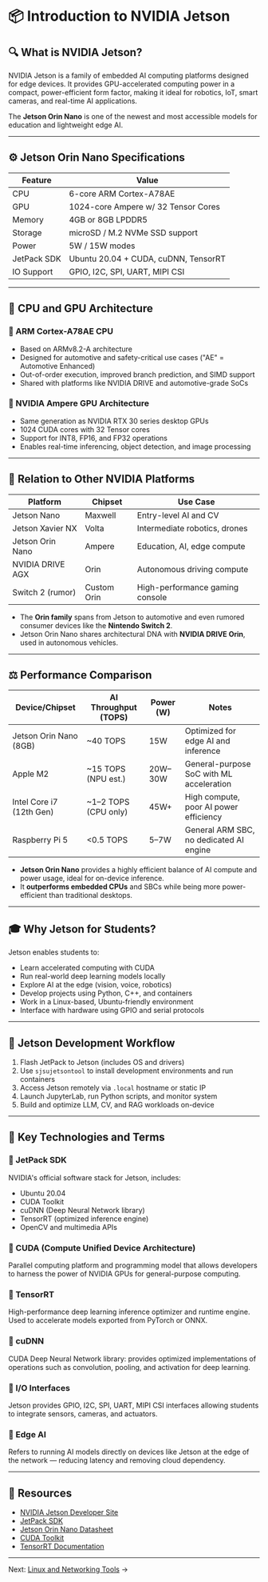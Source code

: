 # 📦 Introduction to NVIDIA Jetson

## 🔍 What is NVIDIA Jetson?

NVIDIA Jetson is a family of embedded AI computing platforms designed for edge devices. It provides GPU-accelerated computing power in a compact, power-efficient form factor, making it ideal for robotics, IoT, smart cameras, and real-time AI applications.

The **Jetson Orin Nano** is one of the newest and most accessible models for education and lightweight edge AI.

---

## ⚙️ Jetson Orin Nano Specifications

| Feature     | Value                                |
| ----------- | ------------------------------------ |
| CPU         | 6-core ARM Cortex-A78AE              |
| GPU         | 1024-core Ampere w/ 32 Tensor Cores  |
| Memory      | 4GB or 8GB LPDDR5                    |
| Storage     | microSD / M.2 NVMe SSD support       |
| Power       | 5W / 15W modes                       |
| JetPack SDK | Ubuntu 20.04 + CUDA, cuDNN, TensorRT |
| IO Support  | GPIO, I2C, SPI, UART, MIPI CSI       |

---

## 🧠 CPU and GPU Architecture

### 🔹 ARM Cortex-A78AE CPU

* Based on ARMv8.2-A architecture
* Designed for automotive and safety-critical use cases ("AE" = Automotive Enhanced)
* Out-of-order execution, improved branch prediction, and SIMD support
* Shared with platforms like NVIDIA DRIVE and automotive-grade SoCs

### 🔹 NVIDIA Ampere GPU Architecture

* Same generation as NVIDIA RTX 30 series desktop GPUs
* 1024 CUDA cores with 32 Tensor cores
* Support for INT8, FP16, and FP32 operations
* Enables real-time inferencing, object detection, and image processing

---

## 🔗 Relation to Other NVIDIA Platforms

| Platform         | Chipset     | Use Case                        |
| ---------------- | ----------- | ------------------------------- |
| Jetson Nano      | Maxwell     | Entry-level AI and CV           |
| Jetson Xavier NX | Volta       | Intermediate robotics, drones   |
| Jetson Orin Nano | Ampere      | Education, AI, edge compute     |
| NVIDIA DRIVE AGX | Orin        | Autonomous driving compute      |
| Switch 2 (rumor) | Custom Orin | High-performance gaming console |

* The **Orin family** spans from Jetson to automotive and even rumored consumer devices like the **Nintendo Switch 2**.
* Jetson Orin Nano shares architectural DNA with **NVIDIA DRIVE Orin**, used in autonomous vehicles.

---

## ⚖️ Performance Comparison

| Device/Chipset           | AI Throughput (TOPS)  | Power (W) | Notes                                    |
| ------------------------ | --------------------- | --------- | ---------------------------------------- |
| Jetson Orin Nano (8GB)   | \~40 TOPS             | 15W       | Optimized for edge AI and inference      |
| Apple M2                 | \~15 TOPS (NPU est.)  | 20W–30W   | General-purpose SoC with ML acceleration |
| Intel Core i7 (12th Gen) | \~1–2 TOPS (CPU only) | 45W+      | High compute, poor AI power efficiency   |
| Raspberry Pi 5           | <0.5 TOPS             | 5–7W      | General ARM SBC, no dedicated AI engine  |

* **Jetson Orin Nano** provides a highly efficient balance of AI compute and power usage, ideal for on-device inference.
* It **outperforms embedded CPUs** and SBCs while being more power-efficient than traditional desktops.

---

## 🎓 Why Jetson for Students?

Jetson enables students to:

* Learn accelerated computing with CUDA
* Run real-world deep learning models locally
* Explore AI at the edge (vision, voice, robotics)
* Develop projects using Python, C++, and containers
* Work in a Linux-based, Ubuntu-friendly environment
* Interface with hardware using GPIO and serial protocols

---

## 🧪 Jetson Development Workflow

1. Flash JetPack to Jetson (includes OS and drivers)
2. Use `sjsujetsontool` to install development environments and run containers
3. Access Jetson remotely via `.local` hostname or static IP
4. Launch JupyterLab, run Python scripts, and monitor system
5. Build and optimize LLM, CV, and RAG workloads on-device

---

## 🧠 Key Technologies and Terms

### 🔹 JetPack SDK

NVIDIA's official software stack for Jetson, includes:

* Ubuntu 20.04
* CUDA Toolkit
* cuDNN (Deep Neural Network library)
* TensorRT (optimized inference engine)
* OpenCV and multimedia APIs

### 🔹 CUDA (Compute Unified Device Architecture)

Parallel computing platform and programming model that allows developers to harness the power of NVIDIA GPUs for general-purpose computing.

### 🔹 TensorRT

High-performance deep learning inference optimizer and runtime engine. Used to accelerate models exported from PyTorch or ONNX.

### 🔹 cuDNN

CUDA Deep Neural Network library: provides optimized implementations of operations such as convolution, pooling, and activation for deep learning.

### 🔹 I/O Interfaces

Jetson provides GPIO, I2C, SPI, UART, MIPI CSI interfaces allowing students to integrate sensors, cameras, and actuators.

### 🔹 Edge AI

Refers to running AI models directly on devices like Jetson at the edge of the network — reducing latency and removing cloud dependency.

---

## 🔗 Resources

* [NVIDIA Jetson Developer Site](https://developer.nvidia.com/embedded-computing)
* [JetPack SDK](https://developer.nvidia.com/embedded/jetpack)
* [Jetson Orin Nano Datasheet](https://developer.nvidia.com/jetson-orin)
* [CUDA Toolkit](https://developer.nvidia.com/cuda-toolkit)
* [TensorRT Documentation](https://docs.nvidia.com/deeplearning/tensorrt/)

---

Next: [Linux and Networking Tools](01b_linux_networking_tools.md) →
